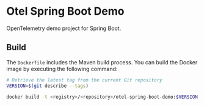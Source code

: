 # Otel Spring Boot Demo

OpenTelemetry demo project for Spring Boot.

## Build

The `Dockerfile` includes the Maven build process. You can build the Docker image by executing the following command:

```bash
# Retrieve the latest tag from the current Git repository
VERSION=$(git describe --tags)

docker build -t <registry>/<repository>/otel-spring-boot-demo:$VERSION .
```
